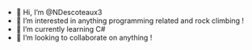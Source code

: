 - 👋 Hi, I’m @NDescoteaux3
- 👀 I’m interested in anything programming related and rock climbing !
- 🌱 I’m currently learning C#
- 💞️ I’m looking to collaborate on anything !

<!---
NDescoteaux3/NDescoteaux3 is a ✨ special ✨ repository because its `README.md` (this file) appears on your GitHub profile.
You can click the Preview link to take a look at your changes.
--->
